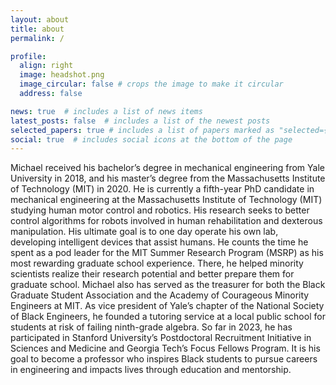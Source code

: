 ```yaml
---
layout: about
title: about
permalink: /

profile:
  align: right
  image: headshot.png
  image_circular: false # crops the image to make it circular
  address: false

news: true  # includes a list of news items
latest_posts: false  # includes a list of the newest posts
selected_papers: true # includes a list of papers marked as "selected={true}"
social: true  # includes social icons at the bottom of the page
---
```


<!--- Write your biography here. Tell the world about yourself. Link to your favorite [subreddit](http://reddit.com). You can put a picture in, too. The code is already in, just name your picture `prof_pic.jpg` and put it in the `img/` folder.

Put your address / P.O. box / other info right below your picture. You can also disable any of these elements by editing `profile` property of the YAML header of your `_pages/about.md`. Edit `_bibliography/papers.bib` and Jekyll will render your [publications page](/al-folio/publications/) automatically.

Link to your social media connections, too. This theme is set up to use [Font Awesome icons](http://fortawesome.github.io/Font-Awesome/) and [Academicons](https://jpswalsh.github.io/academicons/), like the ones below. Add your Facebook, Twitter, LinkedIn, Google Scholar, or just disable all of them. -->

Michael received his bachelor’s degree in mechanical engineering from Yale University in 2018, and his master’s degree from the Massachusetts Institute of Technology (MIT) in 2020. He is currently a fifth-year PhD candidate in mechanical engineering at the Massachusetts Institute of Technology (MIT) studying human motor control and robotics. His research seeks to better control algorithms for robots involved in human rehabilitation and dexterous manipulation. His ultimate goal is to one day operate his own lab, developing intelligent devices that assist humans. He counts the time he spent as a pod leader for the MIT Summer Research Program (MSRP) as his most rewarding graduate school experience. There, he helped minority scientists realize their research potential and better prepare them for graduate school. Michael also has served as the treasurer for both the Black Graduate Student Association and the Academy of Courageous Minority Engineers at MIT. As vice president of Yale’s chapter of the National Society of Black Engineers, he founded a tutoring service at a local public school for students at risk of failing ninth-grade algebra. So far in 2023, he has participated in Stanford University’s Postdoctoral Recruitment Initiative in Sciences and Medicine and Georgia Tech’s Focus Fellows Program. It is his goal to become a professor who inspires Black students to pursue careers in engineering and impacts lives through education and mentorship.